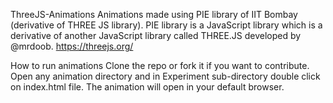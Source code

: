 ThreeJS-Animations
Animations made using PIE library of IIT Bombay (derivative of THREE JS library). PIE library is a JavaScript library which is a derivative of another JavaScript library called THREE.JS developed by @mrdoob. 
https://threejs.org/

How to run animations
Clone the repo or fork it if you want to contribute. Open any animation directory and in Experiment sub-directory double click on index.html file. The animation will open in your default browser.
